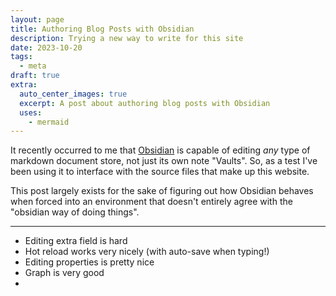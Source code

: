 ```yaml
---
layout: page
title: Authoring Blog Posts with Obsidian
description: Trying a new way to write for this site
date: 2023-10-20
tags:
  - meta
draft: true
extra:
  auto_center_images: true
  excerpt: A post about authoring blog posts with Obsidian
  uses:
    - mermaid
---
```

It recently occurred to me that [Obsidian](https://obsidian.md) is capable of editing *any* type of markdown document store, not just its own note "Vaults". So, as a test I've been using it to interface with the source files that make up this website.

This post largely exists for the sake of figuring out how Obsidian behaves when forced into an environment that doesn't entirely agree with the "obsidian way of doing things".

---
- Editing extra field is hard
- Hot reload works very nicely (with auto-save when typing!)
- Editing properties is pretty nice
- Graph is very good
- 